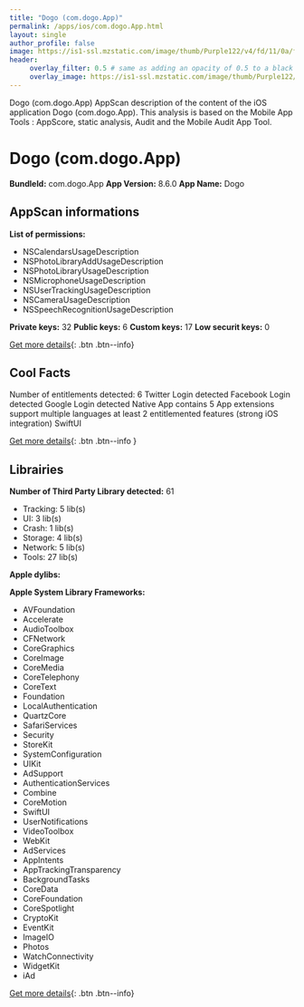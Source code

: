 ```yaml
---
title: "Dogo (com.dogo.App)"
permalink: /apps/ios/com.dogo.App.html
layout: single
author_profile: false
image: https://is1-ssl.mzstatic.com/image/thumb/Purple122/v4/fd/11/0a/fd110a98-0cd1-59ac-139c-61a9fbb4c723/AppIcon-0-1x_U007emarketing-0-10-0-85-220.png/512x512bb.jpg
header: 
     overlay_filter: 0.5 # same as adding an opacity of 0.5 to a black background
     overlay_image: https://is1-ssl.mzstatic.com/image/thumb/Purple122/v4/fd/11/0a/fd110a98-0cd1-59ac-139c-61a9fbb4c723/AppIcon-0-1x_U007emarketing-0-10-0-85-220.png/512x512bb.jpg
---
```

Dogo (com.dogo.App) AppScan description of the content of the iOS application Dogo (com.dogo.App). This analysis is based on the Mobile App Tools : AppScore, static analysis, Audit and the Mobile Audit App Tool.

# Dogo (com.dogo.App)

**BundleId:** com.dogo.App
**App Version:** 8.6.0
**App Name:** Dogo


## AppScan informations 

**List of permissions:** 
- NSCalendarsUsageDescription
- NSPhotoLibraryAddUsageDescription
- NSPhotoLibraryUsageDescription
- NSMicrophoneUsageDescription
- NSUserTrackingUsageDescription
- NSCameraUsageDescription
- NSSpeechRecognitionUsageDescription
  
  
**Private keys:** 32
**Public keys:** 6
**Custom keys:** 17
**Low securit keys:** 0
  
[Get more details](/pricing.html){: .btn .btn--info}

## Cool Facts

Number of entitlements detected: 6
Twitter Login detected
Facebook Login detected
Google Login detected
Native App
contains 5 App extensions
support multiple languages
at least 2 entitlemented features (strong iOS integration)
SwiftUI
  
[Get more details](/pricing.html){: .btn .btn--info }

## Librairies 
**Number of Third Party Library detected:** 61
- Tracking: 5 lib(s)
- UI: 3 lib(s)
- Crash: 1 lib(s)
- Storage: 4 lib(s)
- Network: 5 lib(s)
- Tools: 27 lib(s)


**Apple dylibs:**


**Apple System Library Frameworks:**
- AVFoundation
- Accelerate
- AudioToolbox
- CFNetwork
- CoreGraphics
- CoreImage
- CoreMedia
- CoreTelephony
- CoreText
- Foundation
- LocalAuthentication
- QuartzCore
- SafariServices
- Security
- StoreKit
- SystemConfiguration
- UIKit
- AdSupport
- AuthenticationServices
- Combine
- CoreMotion
- SwiftUI
- UserNotifications
- VideoToolbox
- WebKit
- AdServices
- AppIntents
- AppTrackingTransparency
- BackgroundTasks
- CoreData
- CoreFoundation
- CoreSpotlight
- CryptoKit
- EventKit
- ImageIO
- Photos
- WatchConnectivity
- WidgetKit
- iAd


  
[Get more details](/pricing.html){: .btn .btn--info}

